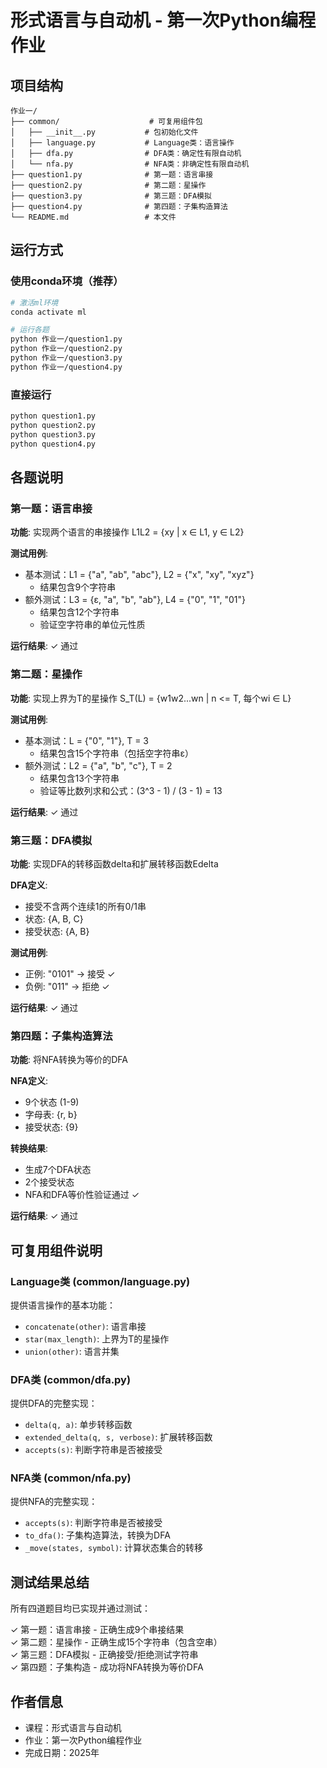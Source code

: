 # 形式语言与自动机 - 第一次Python编程作业

## 项目结构

```
作业一/
├── common/                    # 可复用组件包
│   ├── __init__.py           # 包初始化文件
│   ├── language.py           # Language类：语言操作
│   ├── dfa.py                # DFA类：确定性有限自动机
│   └── nfa.py                # NFA类：非确定性有限自动机
├── question1.py              # 第一题：语言串接
├── question2.py              # 第二题：星操作
├── question3.py              # 第三题：DFA模拟
├── question4.py              # 第四题：子集构造算法
└── README.md                 # 本文件

```

## 运行方式

### 使用conda环境（推荐）

```bash
# 激活ml环境
conda activate ml

# 运行各题
python 作业一/question1.py
python 作业一/question2.py
python 作业一/question3.py
python 作业一/question4.py
```

### 直接运行

```bash
python question1.py
python question2.py
python question3.py
python question4.py
```

## 各题说明

### 第一题：语言串接

**功能**: 实现两个语言的串接操作 L1L2 = {xy | x ∈ L1, y ∈ L2}

**测试用例**:
- 基本测试：L1 = {"a", "ab", "abc"}, L2 = {"x", "xy", "xyz"}
  - 结果包含9个字符串
- 额外测试：L3 = {ε, "a", "b", "ab"}, L4 = {"0", "1", "01"}
  - 结果包含12个字符串
  - 验证空字符串的单位元性质

**运行结果**: ✓ 通过

### 第二题：星操作

**功能**: 实现上界为T的星操作 S_T(L) = {w1w2...wn | n <= T, 每个wi ∈ L}

**测试用例**:
- 基本测试：L = {"0", "1"}, T = 3
  - 结果包含15个字符串（包括空字符串ε）
- 额外测试：L2 = {"a", "b", "c"}, T = 2
  - 结果包含13个字符串
  - 验证等比数列求和公式：(3^3 - 1) / (3 - 1) = 13

**运行结果**: ✓ 通过

### 第三题：DFA模拟

**功能**: 实现DFA的转移函数delta和扩展转移函数Edelta

**DFA定义**:
- 接受不含两个连续1的所有0/1串
- 状态: {A, B, C}
- 接受状态: {A, B}

**测试用例**:
- 正例: "0101" → 接受 ✓
- 负例: "011" → 拒绝 ✓

**运行结果**: ✓ 通过

### 第四题：子集构造算法

**功能**: 将NFA转换为等价的DFA

**NFA定义**:
- 9个状态 (1-9)
- 字母表: {r, b}
- 接受状态: {9}

**转换结果**:
- 生成7个DFA状态
- 2个接受状态
- NFA和DFA等价性验证通过 ✓

**运行结果**: ✓ 通过

## 可复用组件说明

### Language类 (common/language.py)

提供语言操作的基本功能：
- `concatenate(other)`: 语言串接
- `star(max_length)`: 上界为T的星操作
- `union(other)`: 语言并集

### DFA类 (common/dfa.py)

提供DFA的完整实现：
- `delta(q, a)`: 单步转移函数
- `extended_delta(q, s, verbose)`: 扩展转移函数
- `accepts(s)`: 判断字符串是否被接受

### NFA类 (common/nfa.py)

提供NFA的完整实现：
- `accepts(s)`: 判断字符串是否被接受
- `to_dfa()`: 子集构造算法，转换为DFA
- `_move(states, symbol)`: 计算状态集合的转移

## 测试结果总结

所有四道题目均已实现并通过测试：

✓ 第一题：语言串接 - 正确生成9个串接结果  
✓ 第二题：星操作 - 正确生成15个字符串（包含空串）  
✓ 第三题：DFA模拟 - 正确接受/拒绝测试字符串  
✓ 第四题：子集构造 - 成功将NFA转换为等价DFA  

## 作者信息

- 课程：形式语言与自动机
- 作业：第一次Python编程作业
- 完成日期：2025年
